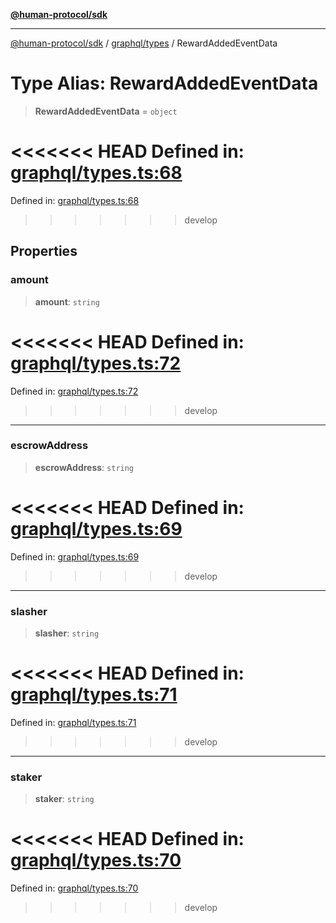 [**@human-protocol/sdk**](../../../README.md)

***

[@human-protocol/sdk](../../../modules.md) / [graphql/types](../README.md) / RewardAddedEventData

# Type Alias: RewardAddedEventData

> **RewardAddedEventData** = `object`

<<<<<<< HEAD
Defined in: [graphql/types.ts:68](https://github.com/humanprotocol/human-protocol/blob/daa33ac30e8a8fd3dd7bbd077ced2e0ab16f7bab/packages/sdk/typescript/human-protocol-sdk/src/graphql/types.ts#L68)
=======
Defined in: [graphql/types.ts:68](https://github.com/humanprotocol/human-protocol/blob/8c6afbe01e352b593635124b575731df11c509c7/packages/sdk/typescript/human-protocol-sdk/src/graphql/types.ts#L68)
>>>>>>> develop

## Properties

### amount

> **amount**: `string`

<<<<<<< HEAD
Defined in: [graphql/types.ts:72](https://github.com/humanprotocol/human-protocol/blob/daa33ac30e8a8fd3dd7bbd077ced2e0ab16f7bab/packages/sdk/typescript/human-protocol-sdk/src/graphql/types.ts#L72)
=======
Defined in: [graphql/types.ts:72](https://github.com/humanprotocol/human-protocol/blob/8c6afbe01e352b593635124b575731df11c509c7/packages/sdk/typescript/human-protocol-sdk/src/graphql/types.ts#L72)
>>>>>>> develop

***

### escrowAddress

> **escrowAddress**: `string`

<<<<<<< HEAD
Defined in: [graphql/types.ts:69](https://github.com/humanprotocol/human-protocol/blob/daa33ac30e8a8fd3dd7bbd077ced2e0ab16f7bab/packages/sdk/typescript/human-protocol-sdk/src/graphql/types.ts#L69)
=======
Defined in: [graphql/types.ts:69](https://github.com/humanprotocol/human-protocol/blob/8c6afbe01e352b593635124b575731df11c509c7/packages/sdk/typescript/human-protocol-sdk/src/graphql/types.ts#L69)
>>>>>>> develop

***

### slasher

> **slasher**: `string`

<<<<<<< HEAD
Defined in: [graphql/types.ts:71](https://github.com/humanprotocol/human-protocol/blob/daa33ac30e8a8fd3dd7bbd077ced2e0ab16f7bab/packages/sdk/typescript/human-protocol-sdk/src/graphql/types.ts#L71)
=======
Defined in: [graphql/types.ts:71](https://github.com/humanprotocol/human-protocol/blob/8c6afbe01e352b593635124b575731df11c509c7/packages/sdk/typescript/human-protocol-sdk/src/graphql/types.ts#L71)
>>>>>>> develop

***

### staker

> **staker**: `string`

<<<<<<< HEAD
Defined in: [graphql/types.ts:70](https://github.com/humanprotocol/human-protocol/blob/daa33ac30e8a8fd3dd7bbd077ced2e0ab16f7bab/packages/sdk/typescript/human-protocol-sdk/src/graphql/types.ts#L70)
=======
Defined in: [graphql/types.ts:70](https://github.com/humanprotocol/human-protocol/blob/8c6afbe01e352b593635124b575731df11c509c7/packages/sdk/typescript/human-protocol-sdk/src/graphql/types.ts#L70)
>>>>>>> develop
